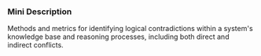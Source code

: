 ### Mini Description

Methods and metrics for identifying logical contradictions within a system's knowledge base and reasoning processes, including both direct and indirect conflicts.
